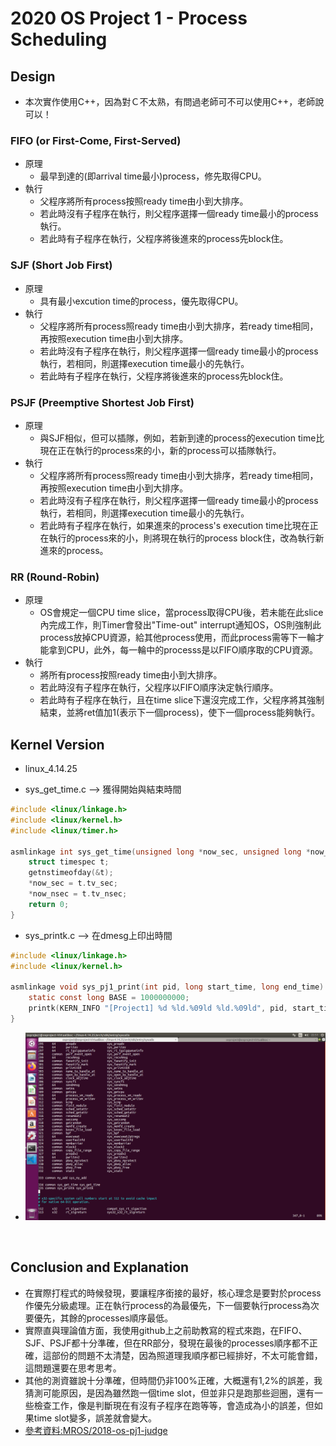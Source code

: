 # 2020 OS Project 1 - Process Scheduling


## Design
* 本次實作使用C++，因為對Ｃ不太熟，有問過老師可不可以使用C++，老師說可以！
### FIFO (or First-Come, First-Served)
* 原理
    * 最早到達的(即arrival time最小)process，修先取得CPU。
* 執行
    * 父程序將所有process按照ready time由小到大排序。
    * 若此時沒有子程序在執行，則父程序選擇一個ready time最小的process執行。
    * 若此時有子程序在執行，父程序將後進來的process先block住。

### SJF (Short Job First)
* 原理
    * 具有最小excution time的process，優先取得CPU。
* 執行
    * 父程序將所有process照ready time由小到大排序，若ready time相同，再按照execution time由小到大排序。
    * 若此時沒有子程序在執行，則父程序選擇一個ready time最小的process執行，若相同，則選擇execution time最小的先執行。
    * 若此時有子程序在執行，父程序將後進來的process先block住。

### PSJF (Preemptive Shortest Job First)
* 原理
    * 與SJF相似，但可以插隊，例如，若新到達的process的execution time比現在正在執行的process來的小，新的process可以插隊執行。
* 執行
    * 父程序將所有process照ready time由小到大排序，若ready time相同，再按照execution time由小到大排序。
    * 若此時沒有子程序在執行，則父程序選擇一個ready time最小的process執行，若相同，則選擇execution time最小的先執行。
    * 若此時有子程序在執行，如果進來的process's execution time比現在正在執行的process來的小，則將現在執行的process block住，改為執行新進來的process。

### RR (Round-Robin)
* 原理
    * OS會規定一個CPU time slice，當process取得CPU後，若未能在此slice內完成工作，則Timer會發出"Time-out" interrupt通知OS，OS則強制此process放掉CPU資源，給其他process使用，而此process需等下一輪才能拿到CPU，此外，每一輪中的processs是以FIFO順序取的CPU資源。
* 執行
    * 將所有process按照ready time由小到大排序。
    * 若此時沒有子程序在執行，父程序以FIFO順序決定執行順序。
    * 若此時有子程序在執行，且在time slice下還沒完成工作，父程序將其強制結束，並將ret值加1(表示下一個process)，使下一個process能夠執行。


## Kernel Version
* linux_4.14.25

* sys_get_time.c --> 獲得開始與結束時間
```c
#include <linux/linkage.h>
#include <linux/kernel.h>
#include <linux/timer.h>

asmlinkage int sys_get_time(unsigned long *now_sec, unsigned long *now_nsec){
    struct timespec t;
    getnstimeofday(&t);
    *now_sec = t.tv_sec;
    *now_nsec = t.tv_nsec;
    return 0;
}
```

* sys_printk.c --> 在dmesg上印出時間
```c
#include <linux/linkage.h>
#include <linux/kernel.h>

asmlinkage void sys_pj1_print(int pid, long start_time, long end_time) {
    static const long BASE = 1000000000;
    printk(KERN_INFO "[Project1] %d %ld.%09ld %ld.%09ld", pid, start_time / BASE, start_time % BASE, end_time / BASE, end_time % BASE);
}
```

* ![system call table](syscall_table.png)

<br/>

## Conclusion and Explanation
* 在實際打程式的時候發現，要讓程序銜接的最好，核心理念是要對於process作優先分級處理。正在執行process的為最優先，下一個要執行process為次要優先，其餘的processes順序最低。
* 實際直與理論值方面，我使用github上之前助教寫的程式來跑，在FIFO、SJF、PSJF都十分準確，但在RR部分，發現在最後的processes順序都不正確，這部份的問題不太清楚，因為照道理我順序都已經排好，不太可能會錯，這問題還要在思考思考。
* 其他的測資雖說十分準確，但時間仍非100%正確，大概還有1,2%的誤差，我猜測可能原因，是因為雖然跑一個time slot，但並非只是跑那些迴圈，還有一些檢查工作，像是判斷現在有沒有子程序在跑等等，會造成為小的誤差，但如果time slot變多，誤差就會變大。
* [參考資料:MROS/2018-os-pj1-judge](https://github.com/MROS/2018-os-pj1-judge.git)